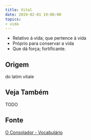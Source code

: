 ```yaml
---
title: Vital
date: 2019-02-01 19:00:00
topics:
- vida
---
```


* Relativo à vida; que pertence à vida
* Próprio para conservar a vida
* Que dá força; fortificante. 

## Origem
do latim vitale

## Veja Também
TODO

## Fonte
[O Consolador - Vocabulário](http://www.oconsolador.com.br/linkfixo/vocabulario/principal.html)
